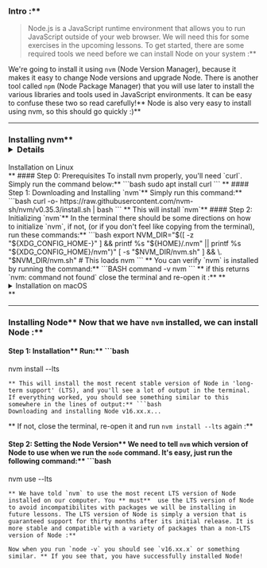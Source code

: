 ### Intro :** 
>Node.js is a JavaScript runtime environment that allows you to run JavaScript outside of your web browser. We will need this for some exercises in the upcoming lessons. To get started, there are some required tools we need before we can install Node on your system :**

We're going to install it using `nvm` (Node Version Manager), because it makes it easy to change Node versions and upgrade Node. There is another tool called `npm` (Node Package Manager) that you will use later to install the various libraries and tools used in JavaScript environments. It can be easy to confuse these two so read carefully!** Node is also very easy to install using nvm, so this should go quickly :)** 

---


### Installing nvm** <details markdown="block">
  <summary class="dropDown-header">Installation on Linux</summary>** ####  Step 0: Prerequisites 
To install nvm properly, you'll need `curl`. Simply run the command below:** ```bash
sudo apt install curl
``` ** ####  Step 1: Downloading and Installing `nvm`** Simply run this command:** ```bash
curl -o- https://raw.githubusercontent.com/nvm-sh/nvm/v0.35.3/install.sh | bash
```
** This will install `nvm`** ####  Step 2: Initializing `nvm`** In the terminal there should be some directions on how to initialize `nvm`, if not, (or if you don't feel like copying from the terminal), run these commands:** ```bash
export NVM_DIR="$([ -z "${XDG_CONFIG_HOME-}" ] && printf %s "${HOME}/.nvm" || printf %s "${XDG_CONFIG_HOME}/nvm")"
[ -s "$NVM_DIR/nvm.sh" ] && \. "$NVM_DIR/nvm.sh" # This loads nvm
```
** You can verify `nvm` is installed by running the command:** ```BASH
command -v nvm
```
** if this returns `nvm: command not found` close the terminal and re-open it :**

</details>** <details markdown="block">
  <summary class="dropDown-header">Installation on macOS</summary>
  <br/>
  
On macOS 10.15 and above, the default shell is now zsh. During installation, nvm will look for a `.zshrc` file in your user home directory. By default, this file does not exist so we need to create it :**

To create the `.zshrc` file and start the nvm installation, run the following commands:** ```bash
touch ~/.zshrc
```
** ```bash
curl -o- https://raw.githubusercontent.com/nvm-sh/nvm/v0.35.3/install.sh | bash
```
** Restart your terminal, or copy and paste the following into your terminal and press enter: ** ```bash
export NVM_DIR="$HOME/.nvm"
[ -s "$NVM_DIR/nvm.sh" ] && \. "$NVM_DIR/nvm.sh" # This loads nvm
[ -s "$NVM_DIR/bash_completion" ] && \. "$NVM_DIR/bash_completion" # This loads nvm bash_completion
```
** Test your nvm installation by running:** ```bash
nvm --version.
```
** For more information, view [NVM's github documentation](https://github.com/nvm-sh/nvm#installation-and-update) :**

</details>** 

---


### Installing Node** Now that we have `nvm` installed, we can install Node :**


####  Step 1: Installation** Run:** ```bash
nvm install --lts
```
** This will install the most recent stable version of Node in 'long-term support' (LTS), and you'll see a lot of output in the terminal. If everything worked, you should see something similar to this somewhere in the lines of output:** ```bash
Downloading and installing Node v16.xx.x...
```
** If not, close the terminal, re-open it and run `nvm install --lts` again :**


####  Step 2: Setting the Node Version** We need to tell `nvm` which version of Node to use when we run the `node` command. It's easy, just run the following command:** ```bash
nvm use --lts
```
** We have told `nvm` to use the most recent LTS version of Node installed on our computer. You ** must**  use the LTS version of Node to avoid incompatibilites with packages we will be installing in future lessons. The LTS version of Node is simply a version that is guaranteed support for thirty months after its initial release. It is more stable and compatible with a variety of packages than a non-LTS version of Node :**

Now when you run `node -v` you should see `v16.xx.x` or something similar. ** If you see that, you have successfully installed Node!
